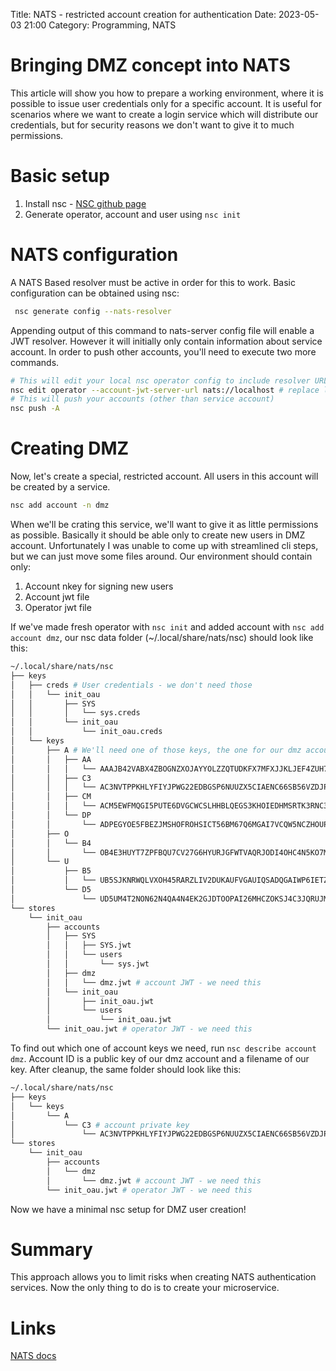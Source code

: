 Title: NATS - restricted account creation for authentication
Date: 2023-05-03 21:00
Category: Programming, NATS

# Bringing DMZ concept into NATS
This article will show you how to prepare a working environment, where it is possible to issue user credentials only for a specific account. It is useful for scenarios where we want to create a login service which will distribute our credentials, but for security reasons we don't want to give it to much permissions. 

# Basic setup

1. Install nsc - [NSC github page](https://github.com/nats-io/nsc#install)
2. Generate operator, account and user using `nsc init`


# NATS configuration
A NATS Based resolver must be active in order for this to work. Basic configuration can be obtained using nsc:
```bash
 nsc generate config --nats-resolver
```
Appending output of this command to nats-server config file will enable a JWT resolver. However it will initially only contain information about service account. In order to push other accounts, you'll need to execute two more commands.
```bash
# This will edit your local nsc operator config to include resolver URL 
nsc edit operator --account-jwt-server-url nats://localhost # replace localhost with your server address
# This will push your accounts (other than service account)
nsc push -A
```

# Creating DMZ
Now, let's create a special, restricted account. All users in this account will be created by a service.
```bash
nsc add account -n dmz
```
When we'll be crating this service, we'll want to give it as little permissions as possible. Basically it should be able only to create new users in DMZ account. Unfortunately I was unable to come up with streamlined cli steps, but we can just move some files around. Our environment should contain only:

1. Account nkey for signing new users
2. Account jwt file
3. Operator jwt file

If we've made fresh operator with `nsc init` and added account with `nsc add account dmz`, our nsc data folder (~/.local/share/nats/nsc) should look like this:
```bash 
~/.local/share/nats/nsc
├── keys
│   ├── creds # User credentials - we don't need those
│   │   └── init_oau
│   │       ├── SYS
│   │       │   └── sys.creds
│   │       └── init_oau
│   │           └── init_oau.creds
│   └── keys
│       ├── A # We'll need one of those keys, the one for our dmz account
│       │   ├── AA
│       │   │   └── AAAJB42VABX4ZBOGNZXOJAYYOLZZQTUDKFX7MFXJJKLJEF4ZUH7WYYLB.nk
│       │   ├── C3
│       │   │   └── AC3NVTPPKHLYFIYJPWG22EDBGSP6NUUZX5CIAENC66SB56VZDJPOSYL6.nk
│       │   ├── CM
│       │   │   └── ACM5EWFMQGI5PUTE6DVGCWCSLHHBLQEGS3KHOIEDHMSRTK3RNC3ERYG2.nk
│       │   └── DP
│       │       └── ADPEGYOE5FBEZJMSHOFROHSICT56BM67Q6MGAI7VCQW5NCZHOUPDTBJW.nk
│       ├── O
│       │   └── B4
│       │       └── OB4E3HUYT7ZPFBQU7CV27G6HYURJGFWTVAQRJODI4OHC4N5KO7MI56G2.nk
│       └── U
│           ├── B5
│           │   └── UB5SJKNRWQLVXOH45RARZLIV2DUKAUFVGAUIQSADQGAIWP6IETZJTRRL.nk
│           └── D5
│               └── UD5UM4T2NON62N4QA4N4EK2GJDTOOPAI26MHCZOKSJ4C3JQRUJMY72QJ.nk
└── stores
    └── init_oau
        ├── accounts
        │   ├── SYS
        │   │   ├── SYS.jwt
        │   │   └── users
        │   │       └── sys.jwt
        │   ├── dmz
        │   │   └── dmz.jwt # account JWT - we need this
        │   └── init_oau
        │       ├── init_oau.jwt
        │       └── users
        │           └── init_oau.jwt
        └── init_oau.jwt # operator JWT - we need this
```
To find out which one of account keys we need, run `nsc describe account dmz`. Account ID is a public key of our dmz account and a filename of our key. After cleanup, the same folder should look like this:
```bash 
~/.local/share/nats/nsc
├── keys
│   └── keys
│       └── A
│           └── C3 # account private key
│               └── AC3NVTPPKHLYFIYJPWG22EDBGSP6NUUZX5CIAENC66SB56VZDJPOSYL6.nk
└── stores
    └── init_oau
        ├── accounts
        │   └── dmz
        │       └── dmz.jwt # account JWT - we need this
        └── init_oau.jwt # operator JWT - we need this
```
Now we have a minimal nsc setup for DMZ user creation!

# Summary
This approach allows you to limit risks when creating NATS authentication services. Now the only thing to do is to create your microservice.

# Links
[NATS docs](https://docs.nats.io/)

